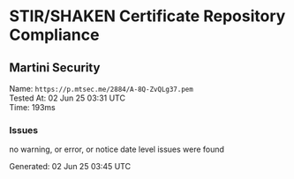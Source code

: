 # STIR/SHAKEN Certificate Repository Compliance

## Martini Security

Name: `https://p.mtsec.me/2884/A-8Q-ZvQLg37.pem`\
Tested At: 02 Jun 25 03:31 UTC\
Time: 193ms

### Issues

no warning, or error, or notice date level issues were found

Generated: 02 Jun 25 03:45 UTC